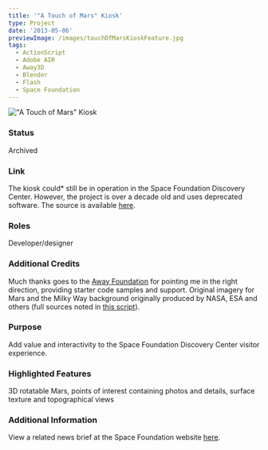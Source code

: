```yaml
---
title: '"A Touch of Mars" Kiosk'
type: Project
date: '2013-05-06'
previewImage: /images/touchOfMarsKioskFeature.jpg
tags:
  - ActionScript
  - Adobe AIR
  - Away3D
  - Blender
  - Flash
  - Space Foundation
---
```

!["A Touch of Mars" Kiosk](/images/touchOfMarsTop.jpg)

### Status

Archived

### Link

The kiosk could* still be in operation in the Space Foundation Discovery Center. However, the project is over a decade old and uses deprecated software. The source is available [here](https://github.com/spacefoundation/mars-poi-kiosk).

### Roles

Developer/designer

### Additional Credits

Much thanks goes to the [Away Foundation](http://www.theawayfoundation.org/) for pointing me in the right direction, providing starter code samples and support. Original imagery for Mars and the Milky Way background originally produced by NASA, ESA and others (full sources noted in [this script](https://github.com/spacefoundation/mars-poi-kiosk/blob/master/PointsOfInterest.as)).

### Purpose

Add value and interactivity to the Space Foundation Discovery Center visitor experience.

### Highlighted Features

3D rotatable Mars, points of interest containing photos and details, surface texture and topographical views

### Additional Information

View a related news brief at the Space Foundation website [here](http://www.spacefoundation.org/media/news-briefs/space-foundation-summer-discovery-features-mars-rovers-and-robots-june-11-15-0).

